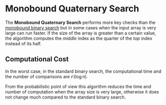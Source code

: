 # Monobound Quaternary Search


The **Monobound Quaternary Search** performs more key checks than the [monobound binary search](../monobound_binary_search) but in some cases when the input array is very large can run faster. 
If the size of the array is greater than a certain value, the algorithm computes the *middle* index as the quarter of the *top* index instead of its half.


## Computational Cost

In the worst case, in the standard binary search, the computational time and the number of comparisons are $\mathcal{O}{\left(\log{n}\right)}$.

From the probabilistic point of view this algorithm reduces the time and number of computation when the array size is very large, otherwise it does not change much compared to the standard binary search.